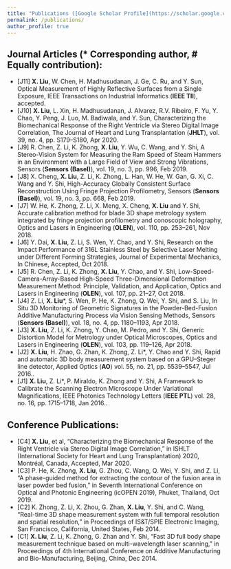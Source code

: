 ```yaml
---
title: "Publications ([Google Scholar Profile](https://scholar.google.com/citations?user=8AIuzdwAAAAJ&hl=en&authuser=1))"
permalink: /publications/
author_profile: true
---
```

## Journal Articles (* Corresponding author, # Equally contribution):
- [J11] **X. Liu**, W. Chen, H. Madhusudanan, J. Ge, C. Ru, and Y. Sun, Optical Measurement of Highly Reflective Surfaces from a Single Exposure, IEEE Transactions on Industrial Informatics  (**IEEE TII**), accepted.
- [J10] **X. Liu**, L. Xin, H. Madhusudanan, J. Alvarez, R.V. Ribeiro, F. Yu, Y. Chao, Y. Peng, J. Luo, M. Badiwala, and Y. Sun, Characterizing the Biomechanical Response of the Right Ventricle via Stereo Digital Image Correlation, The Journal of Heart and Lung Transplantation (**JHLT**), vol. 39, no. 4, pp. S179–S180, Apr 2020.
- [J9] R. Chen, Z. Li, K. Zhong, **X. Liu**, Y. Wu, C. Wang, and Y. Shi, A Stereo-Vision System for Measuring the Ram Speed of Steam Hammers in an Environment with a Large Field of View and Strong Vibrations, Sensors (**Sensors (Basel)**), vol. 19, no. 3, pp. 996, Feb 2019.
- [J8] X. Cheng, **X. Liu**, Z. Li, K. Zhong, L. Han, W. He, W. Gan, G. Xi, C. Wang and Y. Shi, High-Accuracy Globally Consistent Surface Reconstruction Using Fringe Projection Profilometry, Sensors (**Sensors (Basel)**), vol. 19, no. 3, pp. 668, Feb 2019.
- [J7] W. He, K. Zhong, Z. Li, X. Meng, X. Cheng, **X. Liu** and Y. Shi, Accurate calibration method for blade 3D shape metrology system integrated by fringe projection profilometry and conoscopic holography, Optics and Lasers in Engineering (**OLEN**), vol. 110, pp. 253–261, Nov 2018.
- [J6] Y. Dai, **X. Liu**, Z. Li, S. Wen, Y. Chao, and Y. Shi, Research on the Impact Performance of 316L Stainless Steel by Selective Laser Melting under Different Forming Strategies, Journal of Experimental Mechanics, In Chinese, Accepted, Oct 2018.
- [J5] R. Chen, Z. Li, K. Zhong, **X. Liu**, Y. Chao, and Y. Shi, Low-Speed-Camera-Array-Based High-Speed Three-Dimensional Deformation Measurement Method: Principle, Validation, and Application, Optics and Lasers in Engineering (**OLEN**), vol. 107, pp. 21–27, Oct 2018.
- [J4] Z. Li, **X. Liu***, S. Wen, P. He, K. Zhong, Q. Wei, Y. Shi, and S. Liu, In Situ 3D Monitoring of Geometric Signatures in the Powder-Bed-Fusion Additive Manufacturing Process via Vision Sensing Methods, Sensors (**Sensors (Basel)**), vol. 18, no. 4, pp. 1180–1193, Apr 2018.
- [J3] **X. Liu**, Z. Li, K. Zhong, Y. Chao, M. Pedro, and Y. Shi, Generic Distortion Model for Metrology under Optical Microscopes, Optics and Lasers in Engineering (**OLEN**), vol. 103, pp. 119–126, Apr 2018.
- [J2] **X. Liu**, H. Zhao, G. Zhan, K. Zhong, Z. Li*, Y. Chao and Y. Shi, Rapid and automatic 3D body measurement system based on a GPU–Steger line detector, Applied Optics (**AO**) vol. 55, no. 21, pp. 5539–5547, Jul 2016..
- [J1] **X. Liu**, Z. Li*, P. Miraldo, K. Zhong and Y. Shi, A Framework to Calibrate the Scanning Electron Microscope Under Variational Magnifications, IEEE Photonics Technology Letters (**IEEE PTL**) vol. 28, no. 16, pp. 1715–1718, Jan 2016..

## Conference Publications:
- [C4] **X. Liu**, et al, “Characterizing the Biomechanical Response of the Right Ventricle via Stereo Digital Image Correlation,” in ISHLT (International Society for Heart and Lung Transplantation) 2020, Montréal, Canada, Accepted, Mar 2020.
- [C3] P. He, K. Zhong, **X. Liu**, G. Zhou, C. Wang, Q. Wei, Y. Shi, and Z. Li, “A phase-guided method for extracting the contour of the fusion area in laser powder bed fusion,” in Seventh International Conference on Optical and Photonic Engineering (icOPEN 2019), Phuket, Thailand, Oct 2019.
- [C2] K. Zhong, Z. Li, X. Zhou, G. Zhan, **X. Liu**, Y. Shi, and C. Wang, “Real-time 3D shape measurement system with full temporal resolution and spatial resolution,” in Proceedings of IS&T/SPIE Electronic Imaging, San Francisco, California, United States, Feb 2014.
- [C1] **X. Liu**, Z. Li, K. Zhong, G. Zhan and Y. Shi, “Fast 3D full body shape measurement technique based on multi-wavelength laser scanning,” in Proceedings of 4th International Conference on Additive Manufacturing and Bio-Manufacturing, Beijing, China, Dec 2014.
